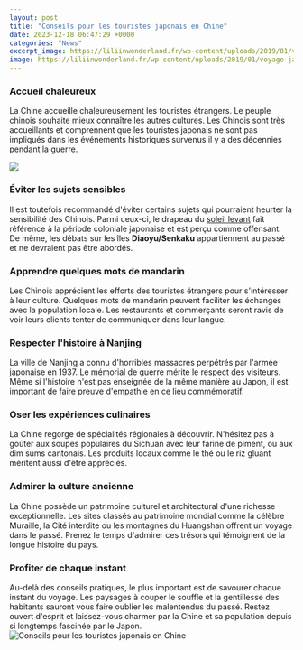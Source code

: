```yaml
---
layout: post
title: "Conseils pour les touristes japonais en Chine"
date: 2023-12-18 06:47:29 +0000
categories: "News"
excerpt_image: https://liliinwonderland.fr/wp-content/uploads/2019/01/voyage-japon-guide-itineraire-conseils-liliinwonderland-cover.jpg
image: https://liliinwonderland.fr/wp-content/uploads/2019/01/voyage-japon-guide-itineraire-conseils-liliinwonderland-cover.jpg
---
```


### Accueil chaleureux 
La Chine accueille chaleureusement les touristes étrangers. Le peuple chinois souhaite mieux connaître les autres cultures. Les Chinois sont très accueillants et comprennent que les touristes japonais ne sont pas impliqués dans les événements historiques survenus il y a des décennies pendant la guerre. 

![](https://i.ytimg.com/vi/Qc5nW6llxUY/maxresdefault.jpg)
### Éviter les sujets sensibles
Il est toutefois recommandé d'éviter certains sujets qui pourraient heurter la sensibilité des Chinois. Parmi ceux-ci, le drapeau du [soleil levant](https://thetopnews.github.io/cultural-habits-at-home-and-work/) fait référence à la période coloniale japonaise et est perçu comme offensant. De même, les débats sur les îles **Diaoyu/Senkaku** appartiennent au passé et ne devraient pas être abordés.
### Apprendre quelques mots de mandarin
Les Chinois apprécient les efforts des touristes étrangers pour s'intéresser à leur culture. Quelques mots de mandarin peuvent faciliter les échanges avec la population locale. Les restaurants et commerçants seront ravis de voir leurs clients tenter de communiquer dans leur langue.
### Respecter l'histoire à Nanjing
La ville de Nanjing a connu d'horribles massacres perpétrés par l'armée japonaise en 1937. Le mémorial de guerre mérite le respect des visiteurs. Même si l'histoire n'est pas enseignée de la même manière au Japon, il est important de faire preuve d'empathie en ce lieu commémoratif.
### Oser les expériences culinaires
La Chine regorge de spécialités régionales à découvrir. N'hésitez pas à goûter aux soupes populaires du Sichuan avec leur farine de piment, ou aux dim sums cantonais. Les produits locaux comme le thé ou le riz gluant méritent aussi d'être appréciés.
### Admirer la culture ancienne 
La Chine possède un patrimoine culturel et architectural d'une richesse exceptionnelle. Les sites classés au patrimoine mondial comme la célèbre Muraille, la Cité interdite ou les montagnes du Huangshan offrent un voyage dans le passé. Prenez le temps d'admirer ces trésors qui témoignent de la longue histoire du pays.
### Profiter de chaque instant 
Au-delà des conseils pratiques, le plus important est de savourer chaque instant du voyage. Les paysages à couper le souffle et la gentillesse des habitants sauront vous faire oublier les malentendus du passé. Restez ouvert d'esprit et laissez-vous charmer par la Chine et sa population depuis si longtemps fascinée par le Japon.
![Conseils pour les touristes japonais en Chine](https://liliinwonderland.fr/wp-content/uploads/2019/01/voyage-japon-guide-itineraire-conseils-liliinwonderland-cover.jpg)